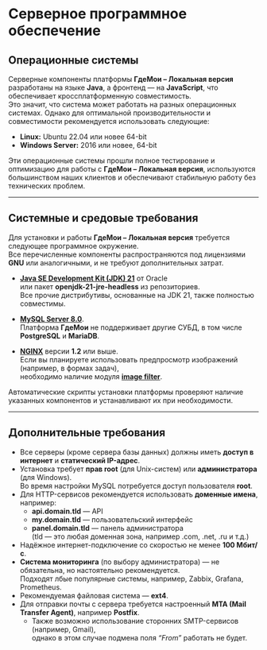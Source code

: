 # Серверное программное обеспечение

## Операционные системы

Серверные компоненты платформы **ГдеМои – Локальная версия** разработаны на языке **Java**, а фронтенд — на **JavaScript**, что обеспечивает кроссплатформенную совместимость.  
Это значит, что система может работать на разных операционных системах. Однако для оптимальной производительности и совместимости рекомендуется использовать следующие:

* **Linux:** Ubuntu 22.04 или новее 64-bit  
* **Windows Server:** 2016 или новее, 64-bit  

Эти операционные системы прошли полное тестирование и оптимизацию для работы с **ГдеМои – Локальная версия**, используются большинством наших клиентов и обеспечивают стабильную работу без технических проблем.

---

## Системные и средовые требования

Для установки и работы **ГдеМои – Локальная версия** требуется следующее программное окружение.  
Все перечисленные компоненты распространяются под лицензиями **GNU** или аналогичными, и не требуют дополнительных затрат.

* [**Java SE Development Kit (JDK) 21**](https://www.oracle.com/java/technologies/downloads/#java21) от Oracle  
  или пакет **openjdk-21-jre-headless** из репозиториев.  
  Все прочие дистрибутивы, основанные на JDK 21, также полностью совместимы.  

* [**MySQL Server 8.0**](https://dev.mysql.com/downloads/mysql/8.0.html).  
  Платформа **ГдеМои** не поддерживает другие СУБД, в том числе **PostgreSQL** и **MariaDB**.  

* [**NGINX**](https://nginx.org/en/download.html) версии **1.2** или выше.  
  Если вы планируете использовать предпросмотр изображений (например, в формах задач),  
  необходимо наличие модуля [**image filter**](http://nginx.org/en/docs/http/ngx_http_image_filter_module.html).

Автоматические скрипты установки платформы проверяют наличие указанных компонентов и устанавливают их при необходимости.

---

## Дополнительные требования

* Все серверы (кроме сервера базы данных) должны иметь **доступ в интернет** и **статический IP-адрес**.  
* Установка требует **прав root** (для Unix-систем) или **администратора** (для Windows).  
  Во время настройки MySQL потребуется доступ пользователя **root**.  
* Для HTTP-сервисов рекомендуется использовать **доменные имена**, например:  
  * **api.domain.tld** — API  
  * **my.domain.tld** — пользовательский интерфейс  
  * **panel.domain.tld** — панель администратора  
  (tld — это любая доменная зона, например .com, .net, .ru и т.д.)  
* Надёжное интернет-подключение со скоростью не менее **100 Мбит/с**.  
* **Система мониторинга** (по выбору администратора) — не обязательна, но настоятельно рекомендуется.  
  Подходят лбые популярные системы, например, Zabbix, Grafana, Prometheus.  
* Рекомендуемая файловая система — **ext4**.  
* Для отправки почты с сервера требуется настроенный **MTA (Mail Transfer Agent)**, например **Postfix**.  
  * Также возможно использование сторонних SMTP-сервисов (например, Gmail),  
    однако в этом случае подмена поля *“From”* работать не будет.


